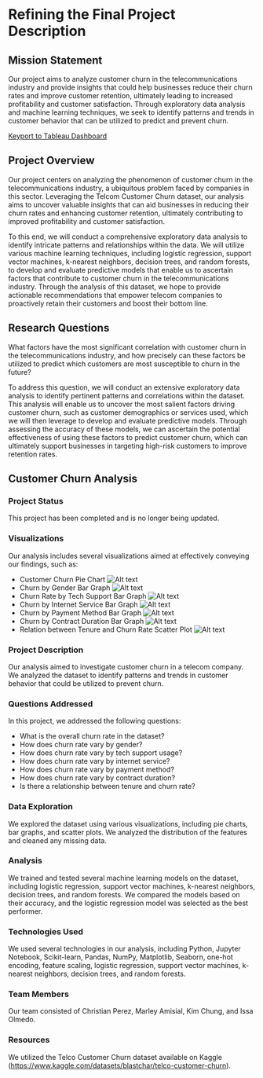 # Refining the Final Project Description

## Mission Statement

Our project aims to analyze customer churn in the telecommunications industry and provide insights that could help businesses reduce their churn rates and improve customer retention, ultimately leading to increased profitability and customer satisfaction. Through exploratory data analysis and machine learning techniques, we seek to identify patterns and trends in customer behavior that can be utilized to predict and prevent churn.

[Keyport to Tableau Dashboard](https://public.tableau.com/views/TelcomCustomerChurn_16778056675880/MultipleLinesvsChurn?:language=en-US&publish=yes&:display_count=n&:origin=viz_share_link)

## Project Overview

Our project centers on analyzing the phenomenon of customer churn in the telecommunications industry, a ubiquitous problem faced by companies in this sector. Leveraging the Telcom Customer Churn dataset, our analysis aims to uncover valuable insights that can aid businesses in reducing their churn rates and enhancing customer retention, ultimately contributing to improved profitability and customer satisfaction.

To this end, we will conduct a comprehensive exploratory data analysis to identify intricate patterns and relationships within the data. We will utilize various machine learning techniques, including logistic regression, support vector machines, k-nearest neighbors, decision trees, and random forests, to develop and evaluate predictive models that enable us to ascertain factors that contribute to customer churn in the telecommunications industry. Through the analysis of this dataset, we hope to provide actionable recommendations that empower telecom companies to proactively retain their customers and boost their bottom line.

## Research Questions

What factors have the most significant correlation with customer churn in the telecommunications industry, and how precisely can these factors be utilized to predict which customers are most susceptible to churn in the future?

To address this question, we will conduct an extensive exploratory data analysis to identify pertinent patterns and correlations within the dataset. This analysis will enable us to uncover the most salient factors driving customer churn, such as customer demographics or services used, which we will then leverage to develop and evaluate predictive models. Through assessing the accuracy of these models, we can ascertain the potential effectiveness of using these factors to predict customer churn, which can ultimately support businesses in targeting high-risk customers to improve retention rates.

## Customer Churn Analysis

### Project Status

This project has been completed and is no longer being updated.

### Visualizations

Our analysis includes several visualizations aimed at effectively conveying our findings, such as:

- Customer Churn Pie Chart
![Alt text](Images/Customer_Churn.PNG)
- Churn by Gender Bar Graph
![Alt text](Images/Churn_Rate_by_Gender.PNG)
- Churn Rate by Tech Support Bar Graph
![Alt text](Images/Churn_Rate_by_techSupport.PNG)
- Churn by Internet Service Bar Graph
![Alt text](Images/Churn_Rate_by_internetService.PNG)
- Churn by Payment Method Bar Graph
![Alt text](Images/Churn_Rate_by_paymentMethod.PNG)
- Churn by Contract Duration Bar Graph
![Alt text](Images/Churn_Rate_by_contractDuration.PNG)
- Relation between Tenure and Churn Rate Scatter Plot
![Alt text](Images/Relation_Between_Tenure_and_churnRate.PNG)

### Project Description

Our analysis aimed to investigate customer churn in a telecom company. We analyzed the dataset to identify patterns and trends in customer behavior that could be utilized to prevent churn.

### Questions Addressed

In this project, we addressed the following questions:

- What is the overall churn rate in the dataset?
- How does churn rate vary by gender?
- How does churn rate vary by tech support usage?
- How does churn rate vary by internet service?
- How does churn rate vary by payment method?
- How does churn rate vary by contract duration?
- Is there a relationship between tenure and churn rate?

### Data Exploration

We explored the dataset using various visualizations, including pie charts, bar graphs, and scatter plots. We analyzed the distribution of the features and cleaned any missing data.

### Analysis

We trained and tested several machine learning models on the dataset, including logistic regression, support vector machines, k-nearest neighbors, decision trees, and random forests. We compared the models based on their accuracy, and the logistic regression model was selected as the best performer.

### Technologies Used

We used several technologies in our analysis, including Python, Jupyter Notebook, Scikit-learn, Pandas, NumPy, Matplotlib, Seaborn, one-hot encoding, feature scaling, logistic regression, support vector machines, k-nearest neighbors, decision trees, and random forests.

### Team Members

Our team consisted of Christian Perez, Marley Amisial, Kim Chung, and Issa Olmedo.

### Resources

We utilized the Telco Customer Churn dataset available on Kaggle (https://www.kaggle.com/datasets/blastchar/telco-customer-churn).
